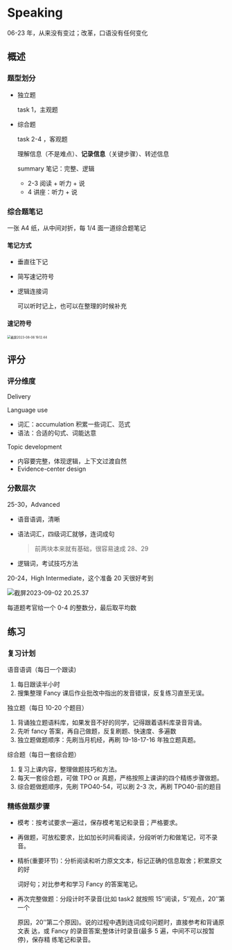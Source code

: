 # Speaking

06-23 年，从来没有变过；改革，口语没有任何变化

## 概述

### 题型划分

- 独立题

  task 1，主观题

- 综合题

  task 2-4 ，客观题

  理解信息（不是难点）、**记录信息**（关键步骤）、转述信息

  summary 笔记：完整、逻辑

  - 2-3 阅读 + 听力 + 说
  - 4 讲座：听力 + 说

### 综合题笔记

一张 A4 纸，从中间对折，每 1/4 面一道综合题笔记

#### 笔记方式

- 垂直往下记

- 简写速记符号

- 逻辑连接词

  可以听时记上，也可以在整理的时候补充

#### 速记符号

<img src="https://cdn.jsdelivr.net/gh/davidliuk/images@master/blog/%E6%88%AA%E5%B1%8F2023-08-06%2019.12.44.png" alt="截屏2023-08-06 19.12.44" style="zoom:50%;" />

## 评分

### 评分维度

Delivery

Language use

- 词汇：accumulation 积累一些词汇、范式
- 语法：合适的句式、词能达意

Topic development

- 内容要完整，体现逻辑，上下文过渡自然
- Evidence-center design

### 分数层次

25-30，Advanced

- 语音语调，清晰

- 语法词汇，四级词汇就够，连词成句

  > 前两块本来就有基础，很容易速成 28、29

- 逻辑词，考试技巧方法

20-24，High Intermediate，这个准备 20 天很好考到

![截屏2023-09-02 20.25.37](https://cdn.jsdelivr.net/gh/davidliuk/images@master/blog/%E6%88%AA%E5%B1%8F2023-09-02%2020.25.37.png)

每道题考官给一个 0-4 的整数分，最后取平均数

## 练习

### 复习计划

语音语调（每日一个跟读)

1. 每日跟读半小时
2. 搜集整理 Fancy 课后作业批改中指出的发音错误，反复练习直至无误。

独立题（每日 10-20 个题目）

1. 背诵独立题语料库，如果发音不好的同学，记得跟着语料库录音背诵。
2. 先听 fancy 答案，再自己做题，反复刷题、快速度、多遍数
3. 独立题做题顺序：先刷当月机经，再刷 19-18-17-16 年独立题真题。

综合题（每日一套综合题）

1. 复习上课内容，整理做题技巧和方法。
2. 每天一套综合题，可做 TPO or 真题，严格按照上课讲的四个精练步骤做题。
3. 综合题做题顺序，先刷 TPO40-54，可以刷 2-3 次，再刷 TPO40-前的题目

### 精练做题步骤

- 模考：按考试要求一遍过，保存模考笔记和录音；严格要求。

- 再做题，可放松要求，比如加长时间看阅读，分段听听力和做笔记，可不录音。

- 精析(重要环节)：分析阅读和听力原文文本，标记正确的信息取舍；积累原文的好

  词好句；对比参考和学习 Fancy 的答案笔记。

- 再次完整做题：分段计时不录音(比如 task2 就按照 15’’阅读，5’’观点，20’’第一个

  原因，20’’第二个原因)。说的过程中遇到连词成句问题时，直接参考和背诵原文表 达，或 Fancy 的录音答案;整体计时录音(最多 5 遍，中间不可以按暂停)，保存精 练笔记和录音。
